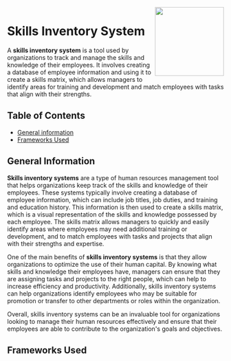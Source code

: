 <img src = "https://cdn.discordapp.com/attachments/1055779099769049188/1055779161714741298/DOH_Region_X_LOGO.png" width = "160" align = "right">

# **Skills Inventory System**

A **skills inventory system** is a tool used by organizations to track and manage the skills and knowledge of their employees. It involves creating a database of employee information and using it to create a skills matrix, which allows managers to identify areas for training and development and match employees with tasks that align with their strengths.


## **Table of Contents**
* [General information](#general-information)
* [Frameworks Used](#frameworks-used)


## **General Information**

**Skills inventory systems** are a type of human resources management tool that helps organizations keep track of the skills and knowledge of their employees. These systems typically involve creating a database of employee information, which can include job titles, job duties, and training and education history. This information is then used to create a skills matrix, which is a visual representation of the skills and knowledge possessed by each employee. The skills matrix allows managers to quickly and easily identify areas where employees may need additional training or development, and to match employees with tasks and projects that align with their strengths and expertise.

One of the main benefits of **skills inventory systems** is that they allow organizations to optimize the use of their human capital. By knowing what skills and knowledge their employees have, managers can ensure that they are assigning tasks and projects to the right people, which can help to increase efficiency and productivity. Additionally, skills inventory systems can help organizations identify employees who may be suitable for promotion or transfer to other departments or roles within the organization.

Overall, skills inventory systems can be an invaluable tool for organizations looking to manage their human resources effectively and ensure that their employees are able to contribute to the organization's goals and objectives.



## **Frameworks Used**

